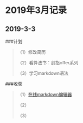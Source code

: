 # 2019年3月记录

## 2019-3-3

###计划

> （1）修改简历
> 
> （2）看算法书：剑指offer系列
>
>（3）学习markdown语法

###收获
> （1）[在线markdown编辑器](http://tool.oschina.net/markdown/)
> 
> （2）
>
>（3）
